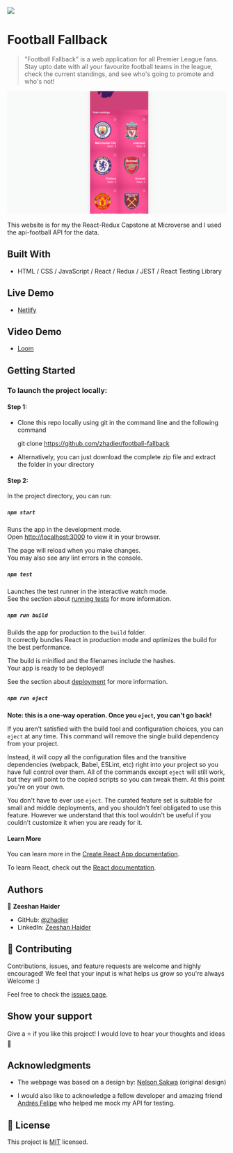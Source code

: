 <!-- @format -->

![](https://img.shields.io/badge/Microverse-blueviolet)

# Football Fallback

>  "Football Fallback" is a web application for all Premier League fans. Stay upto date with all your favourite football teams in the league, check the current standings, and see who's going to promote and who's not!

![preview](ff.gif)

This website is for my the React-Redux Capstone at Microverse and I used the api-football API for the data.
## Built With

- HTML / CSS / JavaScript / React / Redux / JEST / React Testing Library

## Live Demo

- [Netlify](https://football-fallback.netlify.app)

## Video Demo

- [Loom](https://www.loom.com/share/2431f7f17426463cae662c357d76945c)
## Getting Started

### To launch the project locally:

#### Step 1:

- Clone this repo locally using git in the command line and the following command

  git clone https://github.com/zhadier/football-fallback
  
- Alternatively, you can just download the complete zip file and extract the folder in your directory


#### Step 2:

In the project directory, you can run:

##### `npm start`

Runs the app in the development mode.\
Open [http://localhost:3000](http://localhost:3000) to view
it in your browser.

The page will reload when you make changes.\
You may also see any lint errors in the console.

##### `npm test`

Launches the test runner in the interactive watch
mode.\
See the section about [running tests](https://facebook.github.io/create-react-app/docs/running-tests)
for more information.

##### `npm run build`

Builds the app for production to the `build` folder.\
It correctly bundles React in production mode and optimizes
the build for the best performance.

The build is minified and the filenames include the
hashes.\
Your app is ready to be deployed!

See the section about
[deployment](https://facebook.github.io/create-react-app/docs/deployment)
for more information.

##### `npm run eject`

**Note: this is a one-way operation. Once you `eject`,
you can't go back!**

If you aren't satisfied with the build tool and
configuration choices, you can `eject` at any time.
This command will remove the single build dependency
from your project.

Instead, it will copy all the configuration files and
the transitive dependencies (webpack, Babel, ESLint,
etc) right into your project so you have full control
over them. All of the commands except `eject` will
still work, but they will point to the copied scripts
so you can tweak them. At this point you're on your
own.

You don't have to ever use `eject`. The curated feature
set is suitable for small and middle deployments, and
you shouldn't feel obligated to use this feature.
However we understand that this tool wouldn't be useful
if you couldn't customize it when you are ready for it.

#### Learn More

You can learn more in the
[Create React App documentation](https://facebook.github.io/create-react-app/docs/getting-started).

To learn React, check out the
[React documentation](https://reactjs.org/).

## Authors

👤 **Zeeshan Haider**

- GitHub: [@zhadier](https://github.com/zhadier)
- LinkedIn: [Zeeshan Haider](https://www.linkedin.com/in/zhadier39/)

## 🤝 Contributing

Contributions, issues, and feature requests are welcome and highly encouraged!
We feel that your input is what helps us grow so you're always Welcome :)

Feel free to check the [issues page](../../issues/).

## Show your support

Give a ⭐️ if you like this project!
I would love to hear your thoughts and ideas 🖤

## Acknowledgments

- The webpage was based on a design by: [Nelson Sakwa](https://www.behance.net/sakwadesignstudio) (original design)

- I would also like to acknowledge a fellow developer and amazing friend [Andrés Felipe](https://github.com/JohnFTitor) who helped me mock my API for testing.

## 📝 License

This project is [MIT](./MIT.md) licensed.
